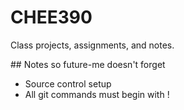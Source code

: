 # CHEE390
<p> Class projects, assignments, and notes. </p>
## Notes so future-me doesn't forget
<ul>
    <li> Source control setup </li>
    <li> All git commands must begin with ! </li>
</ul>
